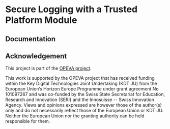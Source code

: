 # Secure Logging with a Trusted Platform Module



## Documentation


## Acknowledgement
This project is part of the [OPEVA project](https://opeva.eu/).

This work is supported by the OPEVA project that has received funding within the Key Digital Technologies Joint Undertaking (KDT JU) from the European Union’s Horizon Europe Programme under grant agreement No 101097267 and was co-funded by the Swiss State Secretariat for Education, Research and Innovation (SERI) and the Innosuisse -- Swiss Innovation Agency. Views and opinions expressed are however those of the author(s) only and do not necessarily reflect those of the European Union or KDT JU. Neither the European Union nor the granting authority can be held responsible for them.
